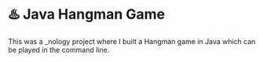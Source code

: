 <h1> ♨️ Java Hangman Game</h1>
This was a _nology project where I built a Hangman game in Java which can be played in the command line.
